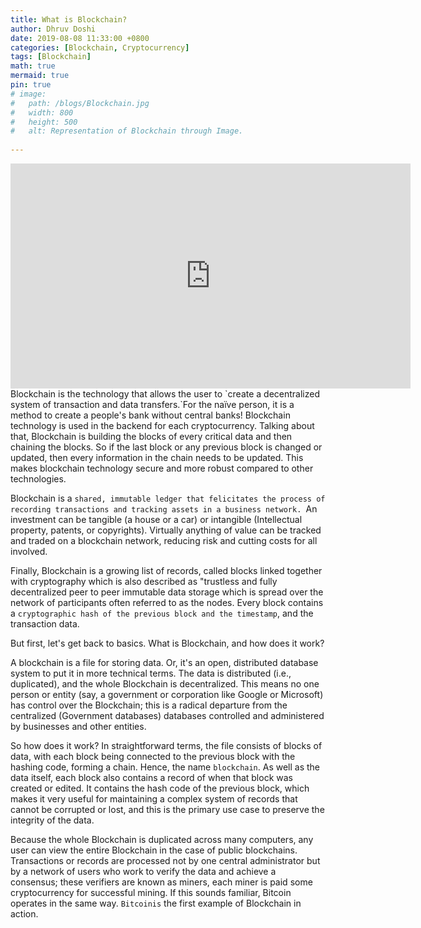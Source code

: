 ```yaml
---
title: What is Blockchain?
author: Dhruv Doshi
date: 2019-08-08 11:33:00 +0800
categories: [Blockchain, Cryptocurrency]
tags: [Blockchain]
math: true
mermaid: true
pin: true
# image:
#   path: /blogs/Blockchain.jpg
#   width: 800
#   height: 500
#   alt: Representation of Blockchain through Image.
  
---
```

<div align="center">
  <iframe 
    width="640" 
    height="360" 
    src="https://www.youtube.com/embed/iSJJ-haKX3c" 
    title="Blockchain | Preview" 
    frameborder="0" 
    allow="accelerometer; autoplay; clipboard-write; encrypted-media; gyroscope; picture-in-picture" 
    allowfullscreen>
  </iframe>
</div>
Blockchain is the technology that allows the user to `create a decentralized system of transaction and data transfers.`For the naïve person, it is a method to create a people's bank without central banks! Blockchain technology is used in the backend for each cryptocurrency. Talking about that, Blockchain is building the blocks of every critical data and then chaining the blocks. So if the last block or any previous block is changed or updated, then every information in the chain needs to be updated. This makes blockchain technology secure and more robust compared to other technologies.

Blockchain is a `shared, immutable ledger that felicitates the process of recording transactions and tracking assets in a business network. `An investment can be tangible (a house or a car) or intangible (Intellectual property, patents, or copyrights). Virtually anything of value can be tracked and traded on a blockchain network, reducing risk and cutting costs for all involved.

Finally, Blockchain is a growing list of records, called blocks linked together with cryptography which is also described as "trustless and fully decentralized peer to peer immutable data storage which is spread over the network of participants often referred to as the nodes. Every block contains a `cryptographic hash of the previous block and the timestamp`, and the transaction data. 

But first, let's get back to basics. What is Blockchain, and how does it work?

A blockchain is a file for storing data. Or, it's an open, distributed database system to put it in more technical terms. The data is distributed (i.e., duplicated), and the whole Blockchain is decentralized. This means no one person or entity (say, a government or corporation like Google or Microsoft) has control over the Blockchain; this is a radical departure from the centralized (Government databases) databases controlled and administered by businesses and other entities.

So how does it work? In straightforward terms, the file consists of blocks of data, with each block being connected to the previous block with the hashing code, forming a chain. Hence, the name `blockchain`. As well as the data itself, each block also contains a record of when that block was created or edited. It contains the hash code of the previous block, which makes it very useful for maintaining a complex system of records that cannot be corrupted or lost, and this is the primary use case to preserve the integrity of the data.

Because the whole Blockchain is duplicated across many computers, any user can view the entire Blockchain in the case of public blockchains. Transactions or records are processed not by one central administrator but by a network of users who work to verify the data and achieve a consensus; these verifiers are known as miners, each miner is paid some cryptocurrency for successful mining. If this sounds familiar, Bitcoin operates in the same way. `Bitcoinis` the first example of Blockchain in action.
